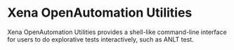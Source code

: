 # Xena OpenAutomation Utilities
Xena OpenAutomation Utilities provides a shell-like command-line interface for users to do explorative tests interactively, such as ANLT test.
